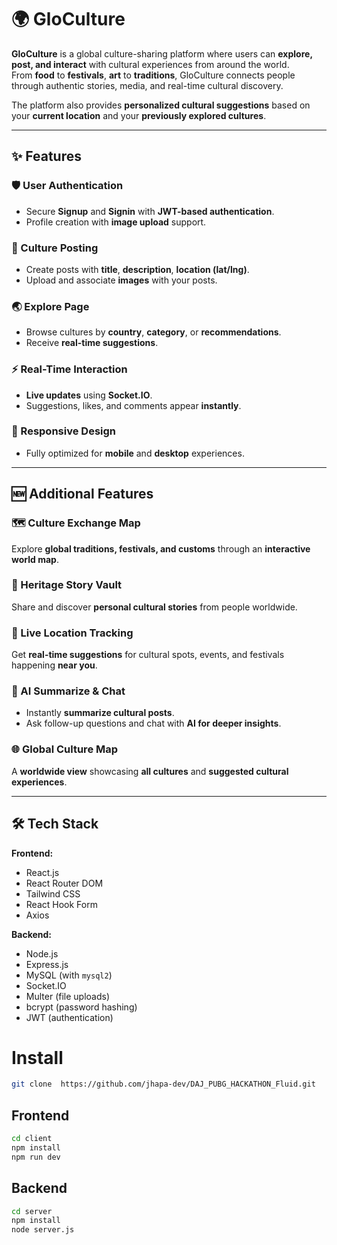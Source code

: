 # 🌍 GloCulture

**GloCulture** is a global culture-sharing platform where users can **explore, post, and interact** with cultural experiences from around the world.  
From **food** to **festivals**, **art** to **traditions**, GloCulture connects people through authentic stories, media, and real-time cultural discovery.  

The platform also provides **personalized cultural suggestions** based on your **current location** and your **previously explored cultures**.

---

## ✨ Features

### 🛡 User Authentication  
- Secure **Signup** and **Signin** with **JWT-based authentication**.  
- Profile creation with **image upload** support.  

### 📸 Culture Posting  
- Create posts with **title**, **description**, **location (lat/lng)**.  
- Upload and associate **images** with your posts.  

### 🌏 Explore Page  
- Browse cultures by **country**, **category**, or **recommendations**.  
- Receive **real-time suggestions**.  

### ⚡ Real-Time Interaction  
- **Live updates** using **Socket.IO**.  
- Suggestions, likes, and comments appear **instantly**.  

### 📱 Responsive Design  
- Fully optimized for **mobile** and **desktop** experiences.  

---

## 🆕 Additional Features  

### 🗺 Culture Exchange Map  
Explore **global traditions, festivals, and customs** through an **interactive world map**.

### 📖 Heritage Story Vault  
Share and discover **personal cultural stories** from people worldwide.

### 📍 Live Location Tracking  
Get **real-time suggestions** for cultural spots, events, and festivals happening **near you**.

### 🤖 AI Summarize & Chat  
- Instantly **summarize cultural posts**.  
- Ask follow-up questions and chat with **AI for deeper insights**.

### 🌐 Global Culture Map  
A **worldwide view** showcasing **all cultures** and **suggested cultural experiences**.

---

## 🛠 Tech Stack

**Frontend:**
- React.js
- React Router DOM
- Tailwind CSS
- React Hook Form
- Axios

**Backend:**
- Node.js
- Express.js
- MySQL (with `mysql2`)
- Socket.IO
- Multer (file uploads)
- bcrypt (password hashing)
- JWT (authentication)

# Install
```bash 
git clone  https://github.com/jhapa-dev/DAJ_PUBG_HACKATHON_Fluid.git
```

## Frontend
```bash
cd client
npm install 
npm run dev
```

## Backend
```bash
cd server
npm install
node server.js
```